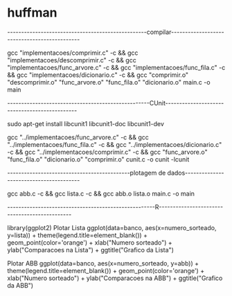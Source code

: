 # huffman

--------------------------------------------------compilar---------------------------------------------

gcc "implementacoes/comprimir.c" -c && gcc "implementacoes/descomprimir.c" -c && gcc "implementacoes/func_arvore.c" -c && gcc "implementacoes/func_fila.c" -c && gcc "implementacoes/dicionario.c" -c && gcc "comprimir.o"  "descomprimir.o"  "func_arvore.o"  "func_fila.o"  "dicionario.o"  main.c -o main

---------------------------------------------------CUnit----------------------------------------------

sudo apt-get install libcunit1 libcunit1-doc libcunit1-dev

gcc "../implementacoes/func_arvore.c" -c && gcc "../implementacoes/func_fila.c" -c && gcc "../implementacoes/dicionario.c" -c && gcc "../implementacoes/comprimir.c" -c && gcc "func_arvore.o" "func_fila.o" "dicionario.o" "comprimir.o" cunit.c -o cunit -lcunit

--------------------------------------------plotagem de dados----------------------------------------

gcc abb.c -c && gcc lista.c -c && gcc abb.o lista.o main.c -o main

-----------------------------------------------------R----------------------------------------------

library(ggplot2)
Plotar Lista
 ggplot(data=banco, aes(x=numero_sorteado, y=lista)) +
 theme(legend.title=element_blank()) +
 geom_point(color='orange') +
 xlab("Numero sorteado") +
 ylab("Comparacoes na Lista") +
ggtitle("Grafico da Lista")

Plotar ABB
 ggplot(data=banco, aes(x=numero_sorteado, y=abb)) +
 theme(legend.title=element_blank()) +
 geom_point(color='orange') +
 xlab("Numero sorteado") +
 ylab("Comparacoes na ABB") +
ggtitle("Grafico da ABB")
